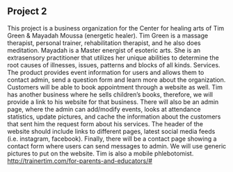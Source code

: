 ## Project 2

This project is a business organization for the Center for healing arts of Tim Green & Mayadah Moussa (energetic healer). Tim Green is a massage therapist, personal trainer, rehabilitation therapist, and he also does meditation. Mayadah is a Master energist of esoteric arts. She is an extrasensory practitioner that utilizes her unique abilities to determine the root causes of illnesses, issues, patterns and blocks of all kinds. Services. The product provides event information for users and allows them to contact admin, send a question form and learn more about the organization. Customers will be able to book appointment through a website as well. Tim has another business where he sells children’s books, therefore, we will provide a link to his website for that business. There will also be an admin page, where the admin can add/modify events, looks at attendance statistics, update pictures, and cache the information about the customers that sent him the request form about his services. The header of the website should include links to different pages, latest social media feeds (i.e. instagram, facebook). Finally, there will be a contact page showing a contact form where users can send messages to admin. We will use generic pictures to put on the website. Tim is also a mobile phlebotomist.
http://trainertim.com/for-parents-and-educators/#